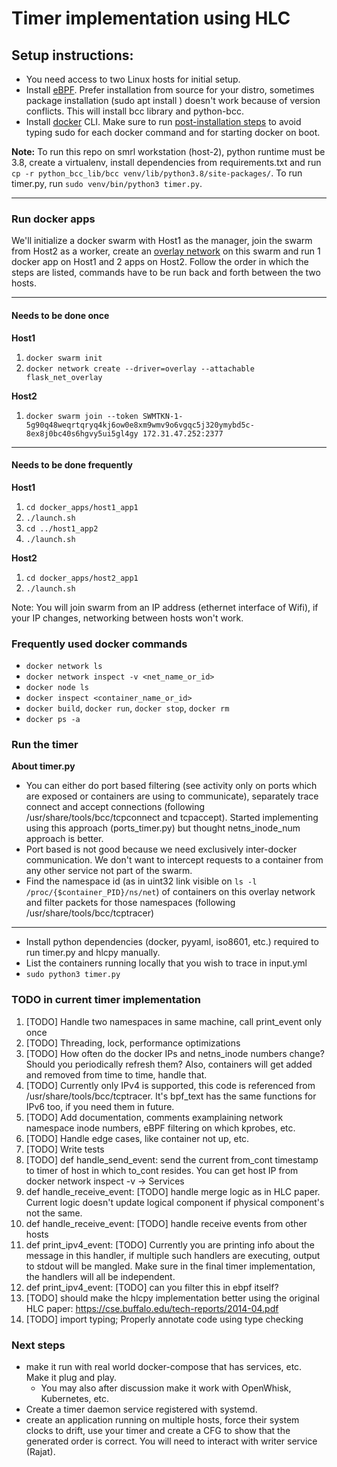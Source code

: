 # Timer implementation using HLC

## Setup instructions:

- You need access to two Linux hosts for initial setup.
- Install [eBPF](https://github.com/iovisor/bcc/blob/master/INSTALL.md). Prefer installation from source for your distro, sometimes package installation (sudo apt install <package>) doesn't work because of version conflicts. This will install bcc library and python-bcc. 
- Install [docker](https://docs.docker.com/engine/install/ubuntu/) CLI. Make sure to run [post-installation steps](https://docs.docker.com/engine/install/linux-postinstall/) to avoid typing sudo for each docker command and for starting docker on boot.

**Note:** To run this repo on smrl workstation (host-2), python runtime must be 3.8, create a virtualenv, install dependencies from requirements.txt and run `cp -r python_bcc_lib/bcc venv/lib/python3.8/site-packages/`. To run timer.py, run `sudo venv/bin/python3 timer.py`.

---

### Run docker apps

We'll initialize a docker swarm with Host1 as the manager, join the swarm from Host2 as a worker, create an [overlay network](https://docs.docker.com/network/network-tutorial-overlay/#use-an-overlay-network-for-standalone-containers) on this swarm and run 1 docker app on Host1 and 2 apps on Host2. Follow the order in which the steps are listed, commands have to be run back and forth between the two hosts.

---
#### Needs to be done once
**Host1**
1. `docker swarm init`
3. `docker network create --driver=overlay --attachable flask_net_overlay`


**Host2**
1. `docker swarm join --token SWMTKN-1-5g90q48weqrtqryq4kj6ow0e8xm9wmv9o6vgqc5j320ymybd5c-8ex8j0bc40s6hgvy5ui5gl4gy 172.31.47.252:2377`


---
#### Needs to be done frequently
**Host1**
1. `cd docker_apps/host1_app1`
2. `./launch.sh`
3. `cd ../host1_app2`
4. `./launch.sh`


**Host2**
1. `cd docker_apps/host2_app1`
2. `./launch.sh`

Note: You will join swarm from an IP address (ethernet interface of Wifi), if your IP changes, networking between hosts won't work.

### Frequently used docker commands

- `docker network ls`
- `docker network inspect -v <net_name_or_id>`
- `docker node ls`
- `docker inspect <container_name_or_id>`
- `docker build`, `docker run`, `docker stop`, `docker rm`
- `docker ps -a`

### Run the timer

**About timer.py**
- You can either do port based filtering (see activity only on ports which are exposed or containers are using to communicate), separately trace connect and accept connections (following /usr/share/tools/bcc/tcpconnect and tcpaccept). Started implementing using this approach (ports_timer.py) but thought netns_inode_num approach is better.
- Port based is not good because we need exclusively inter-docker communication. We don't want to intercept requests to a container from any other service not part of the swarm.
- Find the namespace id (as in uint32 link visible on `ls -l /proc/{$container_PID}/ns/net`) of containers on this overlay network and filter packets for those namespaces (following /usr/share/tools/bcc/tcptracer)
---
- Install python dependencies (docker, pyyaml, iso8601, etc.) required to run timer.py and hlcpy manually.
- List the containers running locally that you wish to trace in input.yml
- `sudo python3 timer.py`

### TODO in current timer implementation

1. [TODO]  Handle two namespaces in same machine, call print_event only once 
2. [TODO]  Threading, lock, performance optimizations
3. [TODO]  How often do the docker IPs and netns_inode numbers change? Should you periodically refresh them? Also, containers will get added and removed from time to time, handle that.
4. [TODO]  Currently only IPv4 is supported, this code is referenced from /usr/share/tools/bcc/tcptracer. It's bpf_text has the same functions for IPv6 too, if you need them in future.
5. [TODO]  Add documentation, comments examplaining network namespace inode numbers, eBPF filtering on which kprobes, etc.
6. [TODO]  Handle edge cases, like container not up, etc.
7. [TODO]  Write tests
8. [TODO]  def handle_send_event: send the current from_cont timestamp to timer of host in which to_cont resides. You can get host IP from docker network inspect -v <net> -> Services
9. def handle_receive_event: [TODO] handle merge logic as in HLC paper. Current logic doesn't update logical component if physical component's not the same.
10. def handle_receive_event:  [TODO] handle receive events from other hosts
11. def print_ipv4_event:  [TODO] Currently you are printing info about the message in this handler, if multiple such handlers are executing, output to stdout will be mangled. Make sure in the final timer implementation, the handlers will all be independent.
12. def print_ipv4_event:  [TODO] can you filter this in ebpf itself?
13. [TODO] should make the hlcpy implementation better using the original HLC paper: https://cse.buffalo.edu/tech-reports/2014-04.pdf
14. [TODO] import typing; Properly annotate code using type checking


### Next steps 


- make it run with real world docker-compose that has services, etc. Make it plug and play.
  - You may also after discussion make it work with OpenWhisk, Kubernetes, etc.
- Create a timer daemon service registered with systemd.
- create an application running on multiple hosts, force their system clocks to drift, use your timer and create a CFG to show that the generated order is correct. You will need to interact with writer service (Rajat).